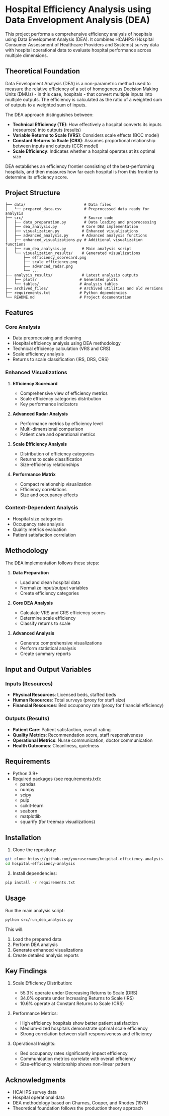 # Hospital Efficiency Analysis using Data Envelopment Analysis (DEA)

This project performs a comprehensive efficiency analysis of hospitals using Data Envelopment Analysis (DEA). It combines HCAHPS (Hospital Consumer Assessment of Healthcare Providers and Systems) survey data with hospital operational data to evaluate hospital performance across multiple dimensions.

## Theoretical Foundation

Data Envelopment Analysis (DEA) is a non-parametric method used to measure the relative efficiency of a set of homogeneous Decision Making Units (DMUs) - in this case, hospitals - that convert multiple inputs into multiple outputs. The efficiency is calculated as the ratio of a weighted sum of outputs to a weighted sum of inputs.

The DEA approach distinguishes between:

- **Technical Efficiency (TE)**: How effectively a hospital converts its inputs (resources) into outputs (results)
- **Variable Returns to Scale (VRS)**: Considers scale effects (BCC model)
- **Constant Returns to Scale (CRS)**: Assumes proportional relationship between inputs and outputs (CCR model)
- **Scale Efficiency**: Indicates whether a hospital operates at its optimal size

DEA establishes an efficiency frontier consisting of the best-performing hospitals, and then measures how far each hospital is from this frontier to determine its efficiency score.

## Project Structure

```
├── data/                          # Data files
│   └── prepared_data.csv          # Preprocessed data ready for analysis
├── src/                           # Source code
│   ├── data_preparation.py        # Data loading and preprocessing
│   ├── dea_analysis.py           # Core DEA implementation
│   ├── visualization.py          # Enhanced visualizations
│   ├── advanced_analysis.py      # Advanced analysis functions
│   ├── enhanced_visualizations.py # Additional visualization functions
│   ├── run_dea_analysis.py       # Main analysis script
│   └── visualization_results/    # Generated visualizations
│       ├── efficiency_scorecard.png
│       ├── scale_efficiency.png
│       ├── advanced_radar.png
│       └── ...
├── analysis_results/             # Latest analysis outputs
│   ├── plots/                   # Generated plots
│   └── tables/                  # Analysis tables
├── archived_files/              # Archived utilities and old versions
├── requirements.txt             # Python dependencies
└── README.md                    # Project documentation
```

## Features

### Core Analysis
- Data preprocessing and cleaning
- Hospital efficiency analysis using DEA methodology
- Technical efficiency calculation (VRS and CRS)
- Scale efficiency analysis
- Returns to scale classification (IRS, DRS, CRS)

### Enhanced Visualizations
1. **Efficiency Scorecard**
   - Comprehensive view of efficiency metrics
   - Scale efficiency categories distribution
   - Key performance indicators

2. **Advanced Radar Analysis**
   - Performance metrics by efficiency level
   - Multi-dimensional comparison
   - Patient care and operational metrics

3. **Scale Efficiency Analysis**
   - Distribution of efficiency categories
   - Returns to scale classification
   - Size-efficiency relationships

4. **Performance Matrix**
   - Compact relationship visualization
   - Efficiency correlations
   - Size and occupancy effects

### Context-Dependent Analysis
- Hospital size categories
- Occupancy rate analysis
- Quality metrics evaluation
- Patient satisfaction correlation

## Methodology

The DEA implementation follows these steps:

1. **Data Preparation**
   - Load and clean hospital data
   - Normalize input/output variables
   - Create efficiency categories

2. **Core DEA Analysis**
   - Calculate VRS and CRS efficiency scores
   - Determine scale efficiency
   - Classify returns to scale

3. **Advanced Analysis**
   - Generate comprehensive visualizations
   - Perform statistical analysis
   - Create summary reports

## Input and Output Variables

### Inputs (Resources)
- **Physical Resources**: Licensed beds, staffed beds
- **Human Resources**: Total surveys (proxy for staff size)
- **Financial Resources**: Bed occupancy rate (proxy for financial efficiency)

### Outputs (Results)
- **Patient Care**: Patient satisfaction, overall rating
- **Quality Metrics**: Recommendation score, staff responsiveness
- **Operational Metrics**: Nurse communication, doctor communication
- **Health Outcomes**: Cleanliness, quietness

## Requirements

- Python 3.9+
- Required packages (see requirements.txt):
  - pandas
  - numpy
  - scipy
  - pulp
  - scikit-learn
  - seaborn
  - matplotlib
  - squarify (for treemap visualizations)

## Installation

1. Clone the repository:
```bash
git clone https://github.com/yourusername/hospital-efficiency-analysis.git
cd hospital-efficiency-analysis
```

2. Install dependencies:
```bash
pip install -r requirements.txt
```

## Usage

Run the main analysis script:
```bash
python src/run_dea_analysis.py
```

This will:
1. Load the prepared data
2. Perform DEA analysis
3. Generate enhanced visualizations
4. Create detailed analysis reports

## Key Findings

1. Scale Efficiency Distribution:
   - 55.3% operate under Decreasing Returns to Scale (DRS)
   - 34.0% operate under Increasing Returns to Scale (IRS)
   - 10.6% operate at Constant Returns to Scale (CRS)

2. Performance Metrics:
   - High efficiency hospitals show better patient satisfaction
   - Medium-sized hospitals demonstrate optimal scale efficiency
   - Strong correlation between staff responsiveness and efficiency

3. Operational Insights:
   - Bed occupancy rates significantly impact efficiency
   - Communication metrics correlate with overall efficiency
   - Size-efficiency relationship shows non-linear pattern

## Acknowledgments

- HCAHPS survey data
- Hospital operational data
- DEA methodology based on Charnes, Cooper, and Rhodes (1978) 
- Theoretical foundation follows the production theory approach
